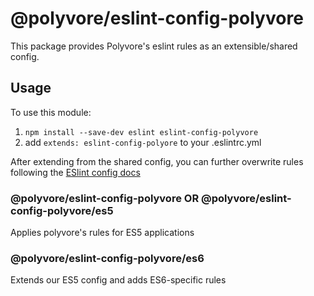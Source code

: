 # @polyvore/eslint-config-polyvore

This package provides Polyvore's eslint rules as an extensible/shared config.

## Usage

To use this module:

1. `npm install --save-dev eslint eslint-config-polyvore`
2. add `extends: eslint-config-polyore` to your .eslintrc.yml

After extending from the shared config, you can further overwrite rules following
the [ESlint config docs](http://eslint.org/docs/user-guide/configuring#extending-configuration-files)

### @polyvore/eslint-config-polyvore OR @polyvore/eslint-config-polyvore/es5

Applies polyvore's rules for ES5 applications

### @polyvore/eslint-config-polyvore/es6

Extends our ES5 config and adds ES6-specific rules

